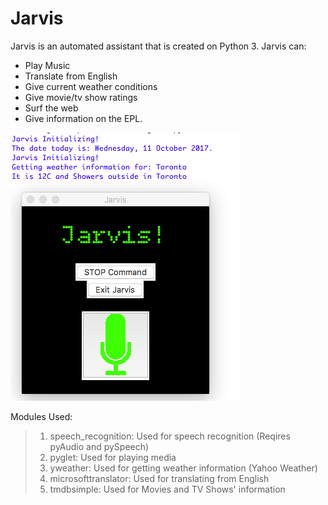 # Jarvis

Jarvis is an automated assistant that is created on Python 3. 
Jarvis can:
- Play Music
- Translate from English
- Give current weather conditions
- Give movie/tv show ratings
- Surf the web
- Give information on the EPL.

![Jarvis](jv1.png)


Modules Used:
>1. speech_recognition: Used for speech recognition (Reqires pyAudio and pySpeech)
>2. pyglet: Used for playing media
>3. yweather: Used for getting weather information (Yahoo Weather)
>4. microsofttranslator: Used for translating from English
>5. tmdbsimple: Used for Movies and TV Shows' information


